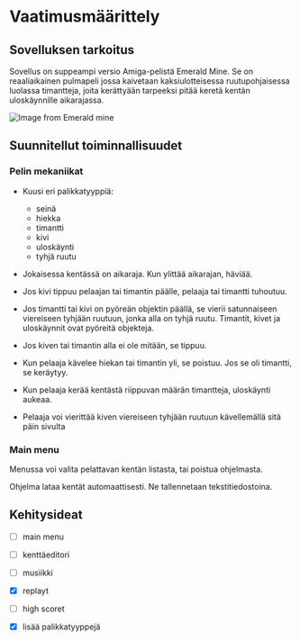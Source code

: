 # Vaatimusmäärittely

## Sovelluksen tarkoitus
Sovellus on suppeampi versio Amiga-pelistä Emerald Mine. Se on reaaliaikainen pulmapeli jossa kaivetaan kaksiulotteisessa ruutupohjaisessa luolassa timantteja, joita kerättyään tarpeeksi pitää keretä kentän uloskäynnille aikarajassa.

![Image from Emerald mine](https://www.emuparadise.me/GameBase%20Amiga/Screenshots/E/Emerald_Mine_2.png)

## Suunnitellut toiminnallisuudet

### Pelin mekaniikat

* Kuusi eri palikkatyyppiä:
  - seinä
  - hiekka
  - timantti
  - kivi
  - uloskäynti
  - tyhjä ruutu

* Jokaisessa kentässä on aikaraja. Kun ylittää aikarajan, häviää.

* Jos kivi tippuu pelaajan tai timantin päälle, pelaaja tai timantti tuhoutuu.

* Jos timantti tai kivi on pyöreän objektin päällä, se vierii satunnaiseen viereiseen tyhjään ruutuun, jonka alla on tyhjä ruutu. Timantit, kivet ja uloskäynnit ovat pyöreitä objekteja.

* Jos kiven tai timantin alla ei ole mitään, se tippuu.

* Kun pelaaja kävelee hiekan tai timantin yli, se poistuu. Jos se oli timantti, se keräytyy.

* Kun pelaaja kerää kentästä riippuvan määrän timantteja, uloskäynti aukeaa.

* Pelaaja voi vierittää kiven viereiseen tyhjään ruutuun kävellemällä sitä päin sivulta

### Main menu

Menussa voi valita pelattavan kentän listasta, tai poistua ohjelmasta.

Ohjelma lataa kentät automaattisesti. Ne tallennetaan tekstitiedostoina.

## Kehitysideat

- [ ] main menu

- [ ] kenttäeditori

- [ ] musiikki

- [x] replayt

- [ ] high scoret

- [x] lisää palikkatyyppejä
